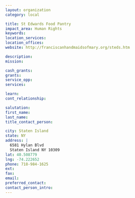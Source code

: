 ```yaml
---
layout: organization
category: local

title: St Edwards Food Pantry
impact_area: Human Rights
keywords: 
location_services: 
location_offices: 
website: http://franciscanhandmaidsofmary.org/steds.htm

description: 
mission: 

cash_grants: 
grants: 
service_opp: 
services: 

learn: 
cont_relationship: 

salutation: 
first_name: 
last_name: 
title_contact_person: 

city: Staten Island
state: NY
address: |
  6581 Hylan Blvd     
  Staten Island NY 10309
lat: 40.508779
lng: -74.222652
phone: 718-984-1625
ext: 
fax: 
email: 
preferred_contact: 
contact_person_intro: 
---
```

